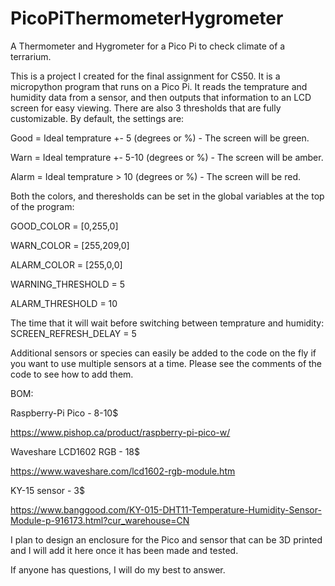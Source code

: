 # PicoPiThermometerHygrometer
A Thermometer and Hygrometer for a Pico Pi to check climate of a terrarium.

This is a project I created for the final assignment for CS50.  It is a micropython program that runs on a Pico Pi.  It reads the temprature and humidity data from a sensor, and then outputs that information to an LCD screen for easy viewing.  There are also 3 thresholds that are fully customizable. By default, the settings are:

Good = Ideal temprature +- 5 (degrees or %) - The screen will be green.

Warn = Ideal temprature +- 5-10 (degrees or %) - The screen will be amber.

Alarm = Ideal temprature > 10 (degrees or %) - The screen will be red.


Both the colors, and theresholds can be set in the global variables at the top of the program:

GOOD_COLOR = [0,255,0]

WARN_COLOR = [255,209,0]

ALARM_COLOR = [255,0,0]



WARNING_THRESHOLD = 5

ALARM_THRESHOLD = 10


The time that it will wait before switching between temprature and humidity:
SCREEN_REFRESH_DELAY = 5


Additional sensors or species can easily be added to the code on the fly if you want to use multiple sensors at a time.  Please see the comments of the code to see how to add them.


BOM:

Raspberry-Pi Pico - 8-10$

  https://www.pishop.ca/product/raspberry-pi-pico-w/
  
Waveshare LCD1602 RGB - 18$

  https://www.waveshare.com/lcd1602-rgb-module.htm
  
KY-15 sensor - 3$

  https://www.banggood.com/KY-015-DHT11-Temperature-Humidity-Sensor-Module-p-916173.html?cur_warehouse=CN
  
 
I plan to design an enclosure for the Pico and sensor that can be 3D printed and I will add it here once it has been made and tested.


If anyone has questions, I will do my best to answer.
